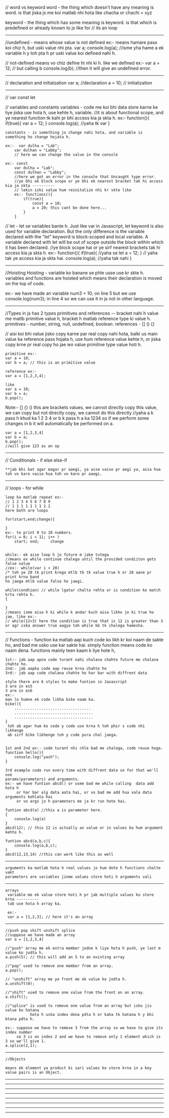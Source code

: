 // word vs keyword
 word - the thing which doesn't have any meaning is word.
  is that jiska js me koi matlab nhi hota like 
 chacha or chachi = xyz 
 
 keyword - the thing which has some meaning is keyword.
    is that which is predefined or already known to js like 
    for // its an loop

************************************************************************
//undefined -
    means whose value is not defined ex:-
    means hamare pass koi chiz h, but uski value nhi pta. 
    var a;
    console.log(a);
    //isme yha hame a ek variable h y toh pta h pr uski value koi defined nahi h.

// not-defined 
    means vo chiz define hi nhi ki h.
    like we defined ex:-
    var a = 12; // but calling b
    console.log(b); //then it will give an undefined error.

************************************************************************
// declaration and initialzation
    var a; //declaration
    a = 10; // initialization
    
************************************************************************
// var const let


// variables and constants 
    variables - code me koi bhi data store karne ke liye jiska use hota h, use kehte h, variable.
    //it is about functional scope, and ye nearest function tk kahi pr bhi access kia ja skta h.
    ex:-
    function(){
        if(true){
            var a = 12;
        }
        console.log(a);     //yaha tk var 
    }

    constants - is something jo change nahi hota, and variable is something ho change hojata h.

    ex:-  var dulha = "Lab";
        var dulhan = "Labby";
        // here we can change the value in the console
        
    ex:- const 
        var dulha = "Lab";
        const dulhan = "Labby";
        //here we got an error in the console that Uncaught type error.
        //ye bhi ek block scope or ye bhi ek nearest bracket tak hi access kia ja skta ----------
        // lekin iski value hum reinitalize nhi kr skte like 
        ex:- functions(){
            if(true){
                const a = 10;
                a = 20; this cant be done here...
            }
        }

        

// let - let se variables bante h.
    Just like var in Javascript, let keyword is also used for variable declaration. But the only difference is the variable declared with the “let” keyword is block-scoped and local variable. A variable declared with let will be out of scope outside the block within which it has been declared.
    //ye block scope hai or ye sirf nearest brackets tak hi access kia ja skta h.
    ex:-
    function(){
        if(true){   //yaha se 
            let a = 12;
        }   // yaha tak ye access kia ja skta hai.
        console.log(a);     //yaha tak nahi
    }



************************************************************************
//Hoisting
 Hoisting - variable ko banane se phle usse use kr skte h.
 variables and functions are hoisted which means their declaration is moved on the top of code.

 ex:- we have made an variable num3 = 10;
      on line 5 but we use console.log(num3); in line 4 so we can use it in js not in other language.


************************************************************************
//Types in js
    has 2 types primitives and references   -- bracket nahi h value me matlb primitive value h, bracket h matlab reference type ki value h.
    primitives - number, string, null, undefined, boolean.
    references - [] () {}

// aisi koi bhi value jisko copy karne par real copy nahi hota, balki us main value ka reference pass hojata h,
    use hum reference value kehte h, 
    or jiska copy krne pr real copy ho jae wo value primitive type value hoti h.

    primitive ex:-
    var a = 10;
    var b = a; // this is an primitive value

    reference ex:-
    var a = [1,2,3,4];

    like 
    var a = 10;
    var b = a;
    b.pop();

Note:- [] {}  () this are brackets values, we cannot directly copy this value, we can copy but not directly copy, 
    we cannot do this directly
    //yaha a k pass h khud ka 1 2 3 4 or b k pass h a ka 1234 so if we perform some changes in b it will automatically be performed on a.

    var a = [1,2,3,4]
    var b = a;
    b.pop();
    //will give 123 as an op
    
************************************************************************
// Conditionals - if else else-if 

    **jab bhi bat agar magar pr aaegi, ya aise vaise pr aegi ya, aisa hua toh vo karo vaisa hua toh vo karo pr aaegi. 
************************************************************************
// loops - for while

    loop ka matlab repeat ex:-
    // 1 2 3 4 5 6 7 8 9
    // 1 1 1 1 1 1 1 1 1 
    here both are loops  

    for(start;end;change){

    }
    ex:- to print 0 to 10 numbers.
    for(i = 0; i < 11; i++ )
        start; end;     change
   

    while:- ek aise loop h jo future m jake tutega
    //means ex while continue chalega until the provided condiiton gets false value
    //ex:- while(var i < 20)
    /* toh ye 20 tk print krega mtlb tb tk value true h or 20 aane pr print krna band 
    ho jaega mtlb value false ho jaegi.

    while(condtion) // while lgatar chalta rehta or is condition ko match krta rehta h.
    {

    }
    //means isme aisa h ki while k andar kuch aisa likho jo ki true ho jae, like ex:-
    // while(12>3) here the condition is true that is 12 is greater than 3
    or agr iska answer true aagya toh while kb tk chalega hamesha.

************************************************************************
// Functions - function ka matlab aap kuch code ko likh kr koi naam de sakte ho,
                and bad me usko use kar sakte hai.
                simply function means code ko naam dena.
    functions mainly teen kaam k liye hote h,
        
    1st:- jab aap apna code turant nahi chalana chahte future me chalana chahte ho.
    2nd:- jab aapka code aap reuse krna chahte ho
    3rd:- jab aap code chalana chahte ho har bar with diffrent data

    style there are 6 styles to make funtion in Javascript
    3 are in es5
    3 are in es6
    ex:-
    man lo humne ek code likha bike naam ka.
    bike(){
        ..................................
        ...................................
        ...................................
    }
     toh ab agar hum ko code y code use krna h toh phir s code nhi likhenge
     ab sirf bike likhenge toh y code pura chal jaega.

    
    1st and 2nd ex:- code turant nhi chle bad me chalega, code reuse hoga.
    function hello(){
        console.log("yash");
    }

    3rd example code run every time with diffrent data so for that we'll use 
    params(parameters) and arguments. 
    ex:- we have funtion abcd() or usme bad me while calling  data add hota h 
         or har bar alg data aata hai, or vo bad me add hua vala data arguments kehlata hai
         or vo args jo h parameters me ja kr run hote hai.

    funtion abcd(a) //this a is parameter here.
    {
        console.log(a)
    }
    abcd(12); // this 12 is actually an value or in values ko hum argument kehte h.

    funtion abcd(a,b,c){
        console.log(a,b,c);
    }
    abcd(12,13,14) //this can work like this as well

************************************************************************
    arguments ka matlab hota h real values jo hum dete h functions chalte vakt
    parameters are variables jinme values store hoti h arguments vali
************************************************************************
    arrays 
     variable me ek value store hoti h pr jab multiple values ko store krna ----------
     tab use hota h array ka.

     ex:- 
     var a = [1,2,3]; // here it's an array
************************************************************************
    //push pop shift unshift splice
    //suppose we have made an array 
    var a = [1,2,3,4]

    //"push" array me ek extra member jodne k liye hota h push, ye last m value ko jodta h.
    a.push(5); // this will add an 5 to an existing array

    //"pop" used to remove one member from an array.
    a.pop();

    // "unshift" array me ye front me ek value ko jodta h.
    a.unshift(0);
    
    //"shift" used to remove one value from the front on an array.
    a.shift();

    //"splice" is used to remove one value from an array but isko jis value ko hatana
               hota h uska index dena pdta h or kaha tk hatana h y bhi btana pdta h.

    ex:- suppose we have to remove 3 from the array so we have to give its index number 
         so 3 is on index 2 and we have to remove only 1 element which is 3 so we'll give 1.
    a.splice(2,1);

************************************************************************
    //Objects

    means ek element ya product ki sari values ko store krna in a key value pairs is an Object.
    
************************************************************************
************************************************************************
************************************************************************
************************************************************************
************************************************************************
************************************************************************
************************************************************************
************************************************************************

